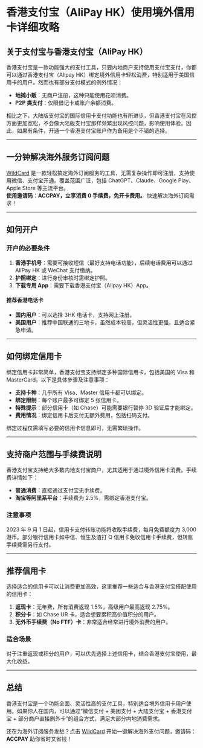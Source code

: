 # 香港支付宝（AliPay HK）使用境外信用卡详细攻略

## 关于支付宝与香港支付宝（AliPay HK）

香港支付宝是一款功能强大的支付工具，只要内地商户支持使用支付宝支付，你都可以通过香港支付宝（Alipay HK）绑定境外信用卡轻松消费，特别适用于美国信用卡的用户。然而也有部分支付模式的例外情况：

- **地摊小贩**：无商户注册，这种只能使用花呗消费。
- **P2P 类支付**：仅限借记卡或账户余额消费。

相比之下，大陆版支付宝的国际信用卡支付功能也有所进步，但香港支付宝在风控方面更加宽松，不会像大陆版支付宝那样频繁出现风控问题，影响使用体验。因此，如果有条件，开通一个香港支付宝账户作为备用是个不错的选择。

---

## 一分钟解决海外服务订阅问题

[WildCard](https://bit.ly/bewildcard) 是一款轻松搞定海外订阅服务的工具，无需复杂操作即可注册，支持使用微信、支付宝开通。覆盖范围广泛，包括 ChatGPT、Claude、Google Play、Apple Store 等主流平台。  
**使用邀请码：ACCPAY，立享消费 0 手续费，免开卡费用。** 快速解决海外订阅需求！

---

## 如何开户

### 开户的必要条件

1. **香港手机号**：需要可接收短信（最好支持电话功能），后续电话费用可以通过 AliPay HK 或 WeChat 支付缴纳。
2. **护照绑定**：进行身份审核时需绑定护照。
3. **下载专用 App**：需要下载香港支付宝（Alipay HK）App。

#### 推荐香港电话卡

- **国内用户**：可以选择 3HK 电话卡，支持网上注册。
- **美国用户**：推荐中国联通的三地卡，虽然成本较高，但灵活性更强，且适合紧急申请。

---

## 如何绑定信用卡

绑定信用卡非常简单，香港支付宝支持绑定多种国际信用卡，包括美国的 Visa 和 MasterCard。以下是具体步骤及注意事项：

- **支持卡种**：几乎所有 Visa、Master 信用卡都可以绑定。
- **绑定限制**：每个账户最多可绑定 5 张信用卡。
- **特殊提示**：部分信用卡（如 Chase）可能需要银行暂停 3D 验证后才能绑定。
- **费用情况**：绑定信用卡后支付无额外费用，包括扫码支付。

绑定过程仅需填写必要的信用卡信息即可，无需繁琐操作。

---

## 支持商户范围与手续费说明

香港支付宝支持绝大多数内地支付宝商户，尤其适用于通过境外信用卡消费。手续费详情如下：

- **普通消费**：直接通过支付宝无手续费。
- **淘宝等阿里系平台**：手续费为 2.5%，需绑定香港支付宝。

### 注意事项

2023 年 9 月 1 日起，信用卡支付转账功能将收取手续费，每月免费额度为 3,000 港币。部分银行信用卡如中信、恒生及渣打 Q 信用卡免收信用卡手续费，但转账手续费需另行支付。

---

## 推荐信用卡

选择适合的信用卡可以让消费更加高效，这里推荐一些适合与香港支付宝搭配使用的信用卡：

1. **返现卡**：无年费，所有消费返现 1.5%，高级用户最高返现 2.75%。
2. **积分卡**：如 Chase UR 卡，适合想要累积高价值积分的用户。
3. **无外币手续费（No FTF）卡**：非常适合经常进行境外消费的用户。

### 适合场景

对于注重返现或积分的用户，可以优先选择上述信用卡，结合香港支付宝使用，最大化收益。

---

## 总结

香港支付宝是一个功能全面、灵活性高的支付工具，特别适合境外信用卡用户使用。如果你人在国内，可以通过“微信支付 + 美团支付 + 大陆支付宝 + 香港支付宝 + 部分商户直接刷外卡”的组合方式，满足大部分内地消费需求。

还在为海外订阅服务发愁？点击 [WildCard](https://bit.ly/bewildcard) 开始一键解决海外支付问题，邀请码：**ACCPAY** 助你省时又省钱！

